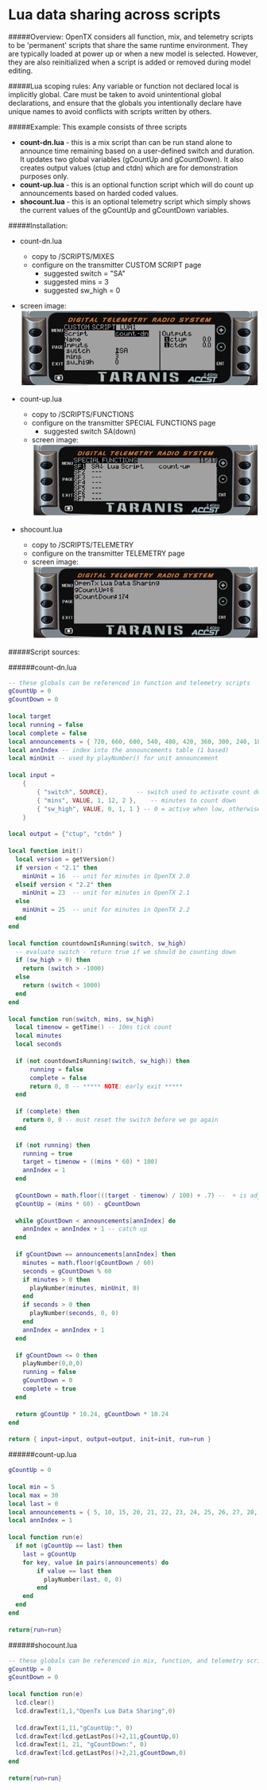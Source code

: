 # Lua data sharing across scripts

#####Overview:
OpenTX considers all function, mix, and telemetry scripts to be 'permanent' scripts that share the same runtime environment. They are typically loaded at power up or when a new model is selected.  However, they are also reinitialized when a script is added or removed during model editing.

#####Lua scoping rules:
Any variable or function not declared local is implicitly global. Care must be taken to avoid unintentional global declarations, and ensure that the globals you intentionally declare have unique names to avoid conflicts with scripts written by others.

#####Example:
This example consists of three scripts
- **count-dn.lua** - this is a mix script than can be run stand alone to announce time remaining based on a user-defined switch and duration.  It updates two global variables (gCountUp and gCountDown).  It also creates output values (ctup and ctdn) which are for demonstration purposes only.
- **count-up.lua** - this is an optional function script which will do count up announcements based on harded coded values.
- **shocount.lua** - this is an optional telemetry script which simply shows the current values of the gCountUp and gCountDown variables.

#####Installation:
 - count-dn.lua
   - copy to /SCRIPTS/MIXES
   - configure on the transmitter CUSTOM SCRIPT page
     - suggested switch = "SA"
     - suggested mins = 3
     - suggested sw_high = 0
  -  screen image:
![count-dn.lua mix script](count-dn.png)


 - count-up.lua
   -  copy to /SCRIPTS/FUNCTIONS
   -  configure on the transmitter SPECIAL FUNCTIONS page
      - suggested switch SA(down)
   -  screen image:
![count-up.lua function script](count-up.png)


 - shocount.lua
   -  copy to /SCRIPTS/TELEMETRY
   -  configure on the transmitter TELEMETRY page
   -  screen image:
![shocount.lua function script](shocount.png)

#####Script sources:

######count-dn.lua
```lua
-- these globals can be referenced in function and telemetry scripts
gCountUp = 0
gCountDown = 0

local target
local running = false
local complete = false
local announcements = { 720, 660, 600, 540, 480, 420, 360, 300, 240, 180, 120, 105, 90, 75, 60, 55, 50, 45, 40, 35, 30, 29, 28, 27, 26, 25, 24, 23, 22, 21, 20, 19, 18, 17, 16, 15, 14, 13, 12, 11, 10, 9, 8, 7, 6, 5, 4, 3, 2, 1, 0}
local annIndex -- index into the announcements table (1 based)
local minUnit -- used by playNumber() for unit announcement

local input =
    {
        { "switch", SOURCE},		-- switch used to activate count down
        { "mins", VALUE, 1, 12, 2 },	-- minutes to count down
        { "sw_high", VALUE, 0, 1, 1 } -- 0 = active when low, otherwise active when high
    }

local output = {"ctup", "ctdn" } 	

local function init()
  local version = getVersion()
  if version < "2.1" then
    minUnit = 16  -- unit for minutes in OpenTX 2.0
  elseif version < "2.2" then
    minUnit = 23  -- unit for minutes in OpenTX 2.1
  else
    minUnit = 25  -- unit for minutes in OpenTX 2.2
  end
end

local function countdownIsRunning(switch, sw_high)
  -- evaluate switch - return true if we should be counting down
  if (sw_high > 0) then
    return (switch > -1000)
  else
    return (switch < 1000)
  end
end

local function run(switch, mins, sw_high)
  local timenow = getTime() -- 10ms tick count
  local minutes
  local seconds
  
  if (not countdownIsRunning(switch, sw_high)) then
      running = false
      complete = false
      return 0, 0 -- ***** NOTE: early exit *****
  end
  
  if (complete) then
    return 0, 0 -- must reset the switch before we go again
  end
  
  if (not running) then
    running = true
    target = timenow + ((mins * 60) * 100)
    annIndex = 1
  end
  
  gCountDown = math.floor(((target - timenow) / 100) + .7) --  + is adj. to for announcement lag
  gCountUp = (mins * 60) - gCountDown
  
  while gCountDown < announcements[annIndex] do
    annIndex = annIndex + 1 -- catch up
  end
    
  if gCountDown == announcements[annIndex] then
    minutes = math.floor(gCountDown / 60)
    seconds = gCountDown % 60
    if minutes > 0 then
      playNumber(minutes, minUnit, 0)
    end
    if seconds > 0 then
      playNumber(seconds, 0, 0)
    end
    annIndex = annIndex + 1
  end
  
  if gCountDown <= 0 then
    playNumber(0,0,0)
    running = false
    gCountDown = 0
    complete = true
  end

  return gCountUp * 10.24, gCountDown * 10.24
end

return { input=input, output=output, init=init, run=run }
```

######count-up.lua
```lua
gCountUp = 0

local min = 5
local max = 30
local last = 0
local announcements = { 5, 10, 15, 20, 21, 22, 23, 24, 25, 26, 27, 28, 29 }
local annIndex = 1

local function run(e)
  if not (gCountUp == last) then
    last = gCountUp
    for key, value in pairs(announcements) do
        if value == last then
          playNumber(last, 0, 0)
        end
    end    
  end
end

return{run=run}
```

######shocount.lua
```lua
-- these globals can be referenced in mix, function, and telemetry scripts
gCountUp = 0
gCountDown = 0

local function run(e)
  lcd.clear()
  lcd.drawText(1,1,"OpenTx Lua Data Sharing",0)
  
  lcd.drawText(1,11,"gCountUp:", 0)
  lcd.drawText(lcd.getLastPos()+2,11,gCountUp,0)
  lcd.drawText(1, 21, "gCountDown:", 0)
  lcd.drawText(lcd.getLastPos()+2,21,gCountDown,0)
end

return{run=run}
```

